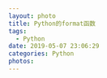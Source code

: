 ```yaml
---
layout: photo
title: Python的format函数
tags:
  - Python
date: 2019-05-07 23:06:29
categories: Python
photos:
---
```


<!--more-->

